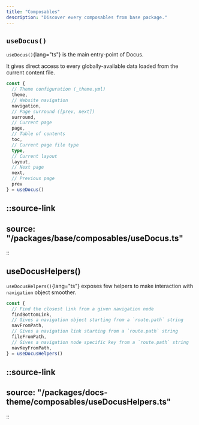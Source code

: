 ```yaml
---
title: "Composables"
description: "Discover every composables from base package."
---
```


## `useDocus()`

`useDocus()`{lang="ts"} is the main entry-point of Docus.

It gives direct access to every globally-available data loaded from the current content file.

```ts
const {
  // Theme configuration (_theme.yml)
  theme,
  // Website navigation
  navigation,
  // Page surround ([prev, next])
  surround,
  // Current page
  page,
  // Table of contents
  toc,
  // Current page file type
  type,
  // Current layout
  layout,
  // Next page
  next,
  // Previous page
  prev
} = useDocus()
```

::source-link
---
source: "/packages/base/composables/useDocus.ts"
---
::

## useDocusHelpers()

`useDocusHelpers()`{lang="ts"} exposes few helpers to make interaction with `navigation` object smoother.

```ts
const {
  // Find the closest link from a given navigation node
  findBottomLink,
  // Gives a navigation object starting from a `route.path` string
  navFromPath,
  // Gives a navigation link starting from a `route.path` string
  fileFromPath,
  // Gives a navigation node specific key from a `route.path` string
  navKeyFromPath,
} = useDocusHelpers()
```

::source-link
---
source: "/packages/docs-theme/composables/useDocusHelpers.ts"
---
::
